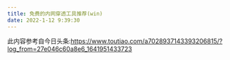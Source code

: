```yaml
---
title: 免费的内网穿透工具推荐(win)
date: 2022-1-12 9:39:30
---
```


此内容参考自今日头条:https://www.toutiao.com/a7028937143393206815/?log_from=27e046c60a8e6_1641951433723